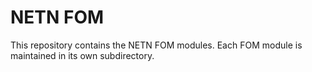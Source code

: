 # NETN FOM

This repository contains the NETN FOM modules. Each FOM module is maintained in its own subdirectory.
